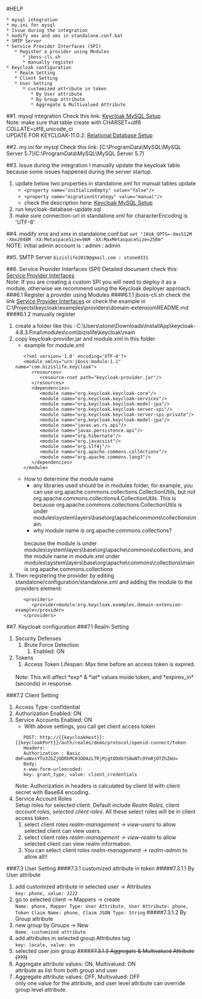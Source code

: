 #HELP
```
* mysql integration
* my.ini for mysql
* Issue during the integration
* modify xms and xmx in standalone.conf.bat
* SMTP Server
* Service Provider Interfaces (SPI)
   * Register a provider using Modules
      * jboss-cli.sh
      * manually register
* Keycloak configuration
   * Realm Setting
   * Client Setting
   * User Setting
      * customized attribute in token
         * By User attribute
         * By Group attribute
         * Aggregate & Multivalued Attribute
```
##1. mysql integration
Check this link: [Keycloak MySQL Setup](https://github.com/Codingpedia/codingmarks-api/wiki/Keycloak-MySQL-Setup) 
<br/>
Note: make sure that table create with CHARSET=utf8 COLLATE=utf8_unicode_ci
<br/>
UPDATE FOR KEYCLOAK-11.0.2: [Relational Database Setup](https://www.keycloak.org/docs/latest/server_installation/index.html#_database)

##2. my.ini for mysql
Check this link: [C:\ProgramData\MySQL\MySQL Server 5.7](C:\ProgramData\MySQL\MySQL Server 5.7)

##3. Issue during the integration
I manually update the keycloak table because some issues happened during the server startup.
   1. update below two properties in standalone.xml for manual tables update
      * ```<property name="initializeEmpty" value="false"/>```
      * ```<property name="migrationStrategy" value="manual"/>```
      * check the description here: [Keycloak MySQL Setup](ttps://github.com/Codingpedia/codingmarks-api/wiki/Keycloak-MySQL-Setup)
   1. run keycloak-database-update.sql
   1. make sure connection-url in standalone.xml for characterEncoding is 'UTF-8'
   
##4. modify xms and xmx in standalone.conf.bat
```set "JAVA_OPTS=-Xms512M -Xmx2048M -XX:MetaspaceSize=96M -XX:MaxMetaspaceSize=256m"``` 
<br/>
NOTE: initial admin account is : admin : admin

##5. SMTP Server
```bizislife2019@gmail.com : stone0331```

##6. Service Provider Interfaces (SPI)
Detailed document check this: [Service Provider Interfaces](https://www.keycloak.org/docs/latest/server_development/index.html#_providers)
<br/>
Note: If you are creating a custom SPI you will need to deploy it as a module, otherwise we recommend using the Keycloak deployer approach.
###6.1 Register a provider using Modules
####6.1.1 jboss-cli.sh
check the link [Service Provider Interfaces](https://www.keycloak.org/docs/latest/server_development/index.html#_providers) 
or check the example in C:\Projects\keycloak\examples\providers\domain-extension\README.md
####6.1.2 manually register
   1. create a folder like this : C:\Users\stone\Downloads\InstallApp\keycloak-4.8.3.Final\modules\com\bizislife\keycloak\main
   1. copy keycloak-provider.jar and module.xml in this folder
      * example for module.xml
      ```
         <?xml version='1.0' encoding='UTF-8'?>
         <module xmlns="urn:jboss:module:1.1" name="com.bizislife.keycloak">
            <resources>
               <resource-root path="keycloak-provider.jar"/>
            </resources>
            <dependencies>
               <module name="org.keycloak.keycloak-core"/>
               <module name="org.keycloak.keycloak-services"/>
               <module name="org.keycloak.keycloak-model-jpa"/>
               <module name="org.keycloak.keycloak-server-spi"/>
               <module name="org.keycloak.keycloak-server-spi-private"/>
               <module name="org.keycloak.keycloak-model-jpa"/>
               <module name="javax.ws.rs.api"/>
               <module name="javax.persistence.api"/>
               <module name="org.hibernate"/>
               <module name="org.javassist"/>
               <module name="org.slf4j"/>
               <module name="org.apache.commons.collections"/>
               <module name="org.apache.commons.lang3"/>
            </dependencies>
         </module>
      ```
      * How to determine the module name
         * any libraries used should be in modules folder, for example, you can use 
         org.apache.commons.collections.CollectionUtils, but not 
         org.apache.commons.collections4.CollectionUtils. This is because org.apache.commons.collections.CollectionUtils 
         is under modules\system\layers\base\org\apache\commons\collections\main.
         * why module name is org.apache.commons.collections? 
         <br/>
         because the module is under modules\system\layers\base\org\apache\commons\collections, and the module name in module.xml under 
         modules\system\layers\base\org\apache\commons\collections\main is org.apache.commons.collections
   1. Then registering the provider by editing standalone/configuration/standalone.xml and adding the module to the providers element:
      ```
         <providers>
            <provider>module:org.keycloak.examples.domain-extension-example</provider>
         </providers>
      ```
      
##7. Keycloak configuration 
###7.1 Realm Setting
1. Security Defenses
   1. Brute Force Detection
      1. Enabled: ON
1. Tokens
   1. Access Token Lifespan: Max time before an access token is expired.
   <br/>
   Note: This will affect *exp* & *iat* values inside token, and *expires_in* (seconds) in response.

###7.2 Client Setting
1. Access Type: confidential
1. Authorization Enabled: ON
1. Service Accounts Enabled: ON
   * With above settings, you call get client access token
   ```
      POST: http://{{keycloakHost}}:{{keycloakPort}}/auth/realms/demo/protocol/openid-connect/token
      Headers: 
      Authorization : Basic dmFuaWxsYTo3ZGZjODRhMC03ODAzLTRjMjgtODdkYS0wNTc0YmRjOTZhZmU=
      Body:
      x-www-form-urlencoded: 
      key: grant_type, value: client_credentials
   ```
   Note: Authorization in headers is calculated by client Id with client secret with Base64 encoding.
1. Service Account Roles
   <br/>
   Setup roles for selected client. Default include *Realm Roles*, client *account roles*, *selected client roles*. 
   All these select roles will be in client access token. 
   1. select client roles *realm-management -> view-users* to allow selected client can view users.
   1. select client roles *realm-management -> view-realm* to allow selected client can view realm information.
   1. You can select client roles *realm-management -> realm-admin* to allow all!!

###7.3 User Setting
####7.3.1 customized attribute in token
#####7.3.1.1 By User attribute
1. add customized attribute in selected user -> Attributes
   <br/>
   ```key: phone, value: 2222```
1. go to selected client -> Mappers -> create
   <br/>
   ```Name: phone, Mapper Type: User Attribute, User Attribute: phone, Token Claim Name: phone, Claim JSON Type: String```
#####7.3.1.2 By Group attribute
1. new group by Groups -> New
   <br/>
   ```Name: customized attribute```
1. add attributes in selected group Attributes tag
   <br/>
   ```key: locale, value: en```
1. selected user join group
#####~~7.3.1.3 Aggregate & Multivalued Attribute (???)~~
1. Aggregate attribute values: ON, Multivalued: ON
   <br/>
   attribute as list from both group and user
1. Aggregate attribute values: OFF, Multivalued: OFF
   <br/>
   only one value for the attribute, and user level attribute can override group level attribute.